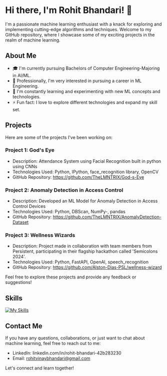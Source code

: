 # Hi there, I'm Rohit Bhandari! 👋

I'm a passionate machine learning enthusiast with a knack for exploring and implementing cutting-edge algorithms and techniques. Welcome to my GitHub repository, where I showcase some of my exciting projects in the realm of machine learning.

## About Me

- 🎓 I'm currently pursuing Bachelors of Computer Engineering-Majoring in AI/ML.
- 💼 Professionally, I'm very interested in pursuing a career in ML Engineering.
- 🌱 I'm constantly learning and experimenting with new ML concepts and technologies.
- ⚡ Fun fact: I love to explore different technologies and expand my skill set.

## Projects

Here are some of the projects I've been working on:

### Project 1: God's Eye

- Description: Attendance System using Facial Recognition built in python using CNNs
- Technologies Used: Python, IPython, face_recognition library, OpenCV
- GitHub Repository: https://github.com/TheLMNTRIX/God-s-Eye

### Project 2: Anomaly Detection in Access Control

- Description: Developed an ML Model for Anomaly Detection in Access Control Devices
- Technologies Used: Python, DBScan, NumPy-, pandas
- GitHub Repository: https://github.com/TheLMNTRIX/AnomalyDetection-Dataset

### Project 3: Wellness Wizards

- Description: Project made in collaboration with team members from Persistent, participating in their flagship hackathon called 'Semicolons 2024'.
- Technologies Used: Python, FastAPI, OpenAI, speech_recognition
- GitHub Repository: https://github.com/Alston-Dias-PSL/wellness-wizard

Feel free to explore these projects and provide any feedback or suggestions!

## Skills
[![My Skills](https://skillicons.dev/icons?i=py,cpp,bash,docker,fastapi,git,html,css,js,mysql,mongodb,opencv,pytorch,vscode&perline=5)](https://skillicons.dev)

## Contact Me

If you have any questions, collaborations, or just want to chat about machine learning, feel free to reach out to me:

- LinkedIn: linkedin.com/in/rohit-bhandari-42b283230
- Email: rohitvinaybhandari@gmail.com

Let's connect and learn together!

<!---
TheLMNTRIX/TheLMNTRIX is a ✨ special ✨ repository because its `README.md` (this file) appears on your GitHub profile.
You can click the Preview link to take a look at your changes.
--->
